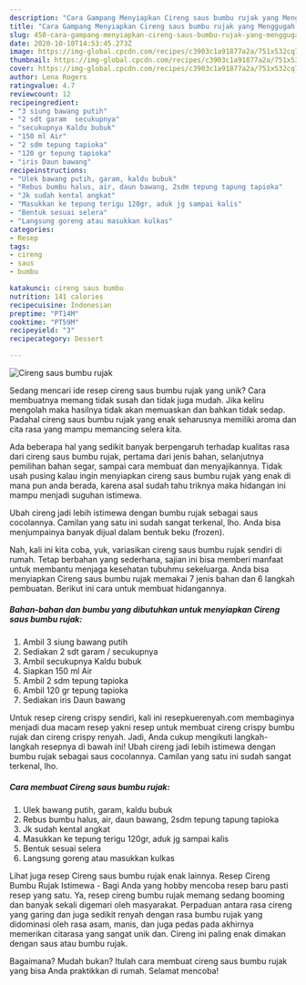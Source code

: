 ```yaml
---
description: "Cara Gampang Menyiapkan Cireng saus bumbu rujak yang Menggugah Selera"
title: "Cara Gampang Menyiapkan Cireng saus bumbu rujak yang Menggugah Selera"
slug: 450-cara-gampang-menyiapkan-cireng-saus-bumbu-rujak-yang-menggugah-selera
date: 2020-10-10T14:53:45.273Z
image: https://img-global.cpcdn.com/recipes/c3903c1a91877a2a/751x532cq70/cireng-saus-bumbu-rujak-foto-resep-utama.jpg
thumbnail: https://img-global.cpcdn.com/recipes/c3903c1a91877a2a/751x532cq70/cireng-saus-bumbu-rujak-foto-resep-utama.jpg
cover: https://img-global.cpcdn.com/recipes/c3903c1a91877a2a/751x532cq70/cireng-saus-bumbu-rujak-foto-resep-utama.jpg
author: Lena Rogers
ratingvalue: 4.7
reviewcount: 12
recipeingredient:
- "3 siung bawang putih"
- "2 sdt garam  secukupnya"
- "secukupnya Kaldu bubuk"
- "150 ml Air"
- "2 sdm tepung tapioka"
- "120 gr tepung tapioka"
- "iris Daun bawang"
recipeinstructions:
- "Ulek bawang putih, garam, kaldu bubuk"
- "Rebus bumbu halus, air, daun bawang, 2sdm tepung tapung tapioka"
- "Jk sudah kental angkat"
- "Masukkan ke tepung terigu 120gr, aduk jg sampai kalis"
- "Bentuk sesuai selera"
- "Langsung goreng atau masukkan kulkas"
categories:
- Resep
tags:
- cireng
- saus
- bumbu

katakunci: cireng saus bumbu 
nutrition: 141 calories
recipecuisine: Indonesian
preptime: "PT14M"
cooktime: "PT59M"
recipeyield: "3"
recipecategory: Dessert

---
```



![Cireng saus bumbu rujak](https://img-global.cpcdn.com/recipes/c3903c1a91877a2a/751x532cq70/cireng-saus-bumbu-rujak-foto-resep-utama.jpg)

Sedang mencari ide resep cireng saus bumbu rujak yang unik? Cara membuatnya memang tidak susah dan tidak juga mudah. Jika keliru mengolah maka hasilnya tidak akan memuaskan dan bahkan tidak sedap. Padahal cireng saus bumbu rujak yang enak seharusnya memiliki aroma dan cita rasa yang mampu memancing selera kita.

Ada beberapa hal yang sedikit banyak berpengaruh terhadap kualitas rasa dari cireng saus bumbu rujak, pertama dari jenis bahan, selanjutnya pemilihan bahan segar, sampai cara membuat dan menyajikannya. Tidak usah pusing kalau ingin menyiapkan cireng saus bumbu rujak yang enak di mana pun anda berada, karena asal sudah tahu triknya maka hidangan ini mampu menjadi suguhan istimewa.

Ubah cireng jadi lebih istimewa dengan bumbu rujak sebagai saus cocolannya. Camilan yang satu ini sudah sangat terkenal, lho. Anda bisa menjumpainya banyak dijual dalam bentuk beku (frozen).


Nah, kali ini kita coba, yuk, variasikan cireng saus bumbu rujak sendiri di rumah. Tetap berbahan yang sederhana, sajian ini bisa memberi manfaat untuk membantu menjaga kesehatan tubuhmu sekeluarga. Anda bisa menyiapkan Cireng saus bumbu rujak memakai 7 jenis bahan dan 6 langkah pembuatan. Berikut ini cara untuk membuat hidangannya.

<!--inarticleads1-->

##### Bahan-bahan dan bumbu yang dibutuhkan untuk menyiapkan Cireng saus bumbu rujak:

1. Ambil 3 siung bawang putih
1. Sediakan 2 sdt garam / secukupnya
1. Ambil secukupnya Kaldu bubuk
1. Siapkan 150 ml Air
1. Ambil 2 sdm tepung tapioka
1. Ambil 120 gr tepung tapioka
1. Sediakan iris Daun bawang


Untuk resep cireng crispy sendiri, kali ini resepkuerenyah.com membaginya menjadi dua macam resep yakni resep untuk membuat cireng crispy bumbu rujak dan cireng crispy renyah. Jadi, Anda cukup mengikuti langkah-langkah resepnya di bawah ini! Ubah cireng jadi lebih istimewa dengan bumbu rujak sebagai saus cocolannya. Camilan yang satu ini sudah sangat terkenal, lho. 

<!--inarticleads2-->

##### Cara membuat Cireng saus bumbu rujak:

1. Ulek bawang putih, garam, kaldu bubuk
1. Rebus bumbu halus, air, daun bawang, 2sdm tepung tapung tapioka
1. Jk sudah kental angkat
1. Masukkan ke tepung terigu 120gr, aduk jg sampai kalis
1. Bentuk sesuai selera
1. Langsung goreng atau masukkan kulkas


Lihat juga resep Cireng saus bumbu rujak enak lainnya. Resep Cireng Bumbu Rujak Istimewa - Bagi Anda yang hobby mencoba resep baru pasti resep yang satu. Ya, resep cireng bumbu rujak memang sedang booming dan banyak sekali digemari oleh masyarakat. Perpaduan antara rasa cireng yang garing dan juga sedikit renyah dengan rasa bumbu rujak yang didominasi oleh rasa asam, manis, dan juga pedas pada akhirnya memerikan citarasa yang sangat unik dan. Cireng ini paling enak dimakan dengan saus atau bumbu rujak. 

Bagaimana? Mudah bukan? Itulah cara membuat cireng saus bumbu rujak yang bisa Anda praktikkan di rumah. Selamat mencoba!
